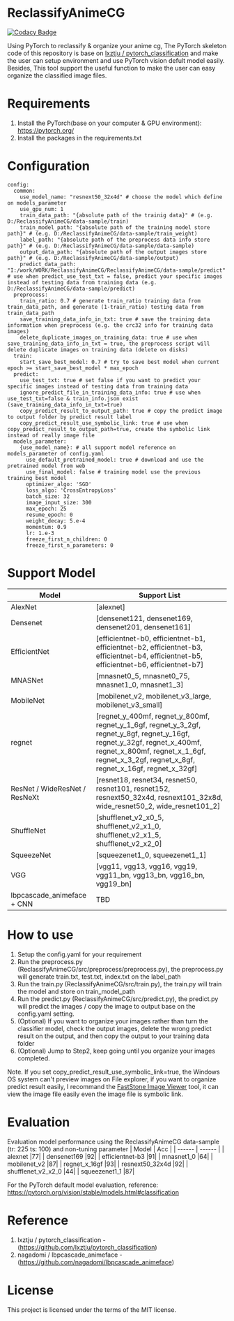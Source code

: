 # ReclassifyAnimeCG

[![Codacy Badge](https://api.codacy.com/project/badge/Grade/e1c5c6bc5a7e4299b6e36db92aea9206)](https://app.codacy.com/gh/zmcx16/ReclassifyAnimeCG?utm_source=github.com&utm_medium=referral&utm_content=zmcx16/ReclassifyAnimeCG&utm_campaign=Badge_Grade_Settings)

Using PyTorch to reclassify & organize your anime cg, The PyTorch skeleton code of this repository is base on [lxztju / pytorch_classification](https://github.com/lxztju/pytorch_classification) and make the user can setup environment and use PyTorch vision defult model easily.
Besides, This tool support the useful function to make the user can easy organize the classified image files.

# Requirements
1. Install the PyTorch(base on your computer & GPU environment): https://pytorch.org/
2. Install the packages in the requirements.txt

# Configuration

```
config:
  common:
    use_model_name: "resnext50_32x4d" # choose the model which define on models_parameter
    use_gpu_num: 1
    train_data_path: "{absolute path of the trainig data}" # (e.g. D:/ReclassifyAnimeCG/data-sample/train)
    train_model_path: "{absolute path of the training model store path}" # (e.g. D:/ReclassifyAnimeCG/data-sample/train_weight)
    label_path: "{absolute path of the preprocess data info store path}" # (e.g. D:/ReclassifyAnimeCG/data-sample/data-sample)
    output_data_path: "{absolute path of the output images store path}" # (e.g. D:/ReclassifyAnimeCG/data-sample/output)
    predict_data_path: "I:/work/WORK/ReclassifyAnimeCG/ReclassifyAnimeCG/data-sample/predict" # use when predict_use_test_txt = false, predict your specific images instead of testing data from training data (e.g. D:/ReclassifyAnimeCG/data-sample/predict)
  preprocess:
    train_ratio: 0.7 # generate train_ratio training data from train_data_path, and generate (1-train_ratio) testing data from train_data_path
    save_training_data_info_in_txt: true # save the training data information when preprocess (e.g. the crc32 info for training data images) 
    delete_duplicate_images_on_training_data: true # use when save_training_data_info_in_txt = true, the preprocess script will delete duplicate images on training data (delete on disks)
  train:
    start_save_best_model: 0.7 # try to save best model when current epoch >= start_save_best_model * max_epoch
  predict:
    use_test_txt: true # set false if you want to predict your specific images instead of testing data from training data
    ignore_predict_file_in_training_data_info: true # use when use_test_txt=false & train_info.json exist (save_training_data_info_in_txt=true)
    copy_predict_result_to_output_path: true # copy the predict image to output folder by predict result label
    copy_predict_result_use_symbolic_link: true # use when copy_predict_result_to_output_path=true, create the symbolic link instead of really image file
  models_parameter:
    {use_model_name}: # all support model reference on models_parameter of config.yaml
      use_default_pretrained_model: true # download and use the pretrained model from web
      use_final_model: false # training model use the previous training best model
      optimizer_algo: 'SGD'
      loss_algo: 'CrossEntropyLoss'
      batch_size: 32
      image_input_size: 300
      max_epoch: 25
      resume_epoch: 0
      weight_decay: 5.e-4
      momentum: 0.9
      lr: 1.e-3
      freeze_first_n_children: 0
      freeze_first_n_parameters: 0
```
# Support Model
| Model | Support List |
| ------ | ------ |
| AlexNet |[alexnet]|
| Densenet |[densenet121, densenet169, densenet201, densenet161]|
| EfficientNet |[efficientnet-b0, efficientnet-b1, efficientnet-b2, efficientnet-b3, efficientnet-b4, efficientnet-b5, efficientnet-b6, efficientnet-b7]|
| MNASNet |[mnasnet0_5, mnasnet0_75, mnasnet1_0, mnasnet1_3]|
| MobileNet |[mobilenet_v2, mobilenet_v3_large, mobilenet_v3_small]|
| regnet |[regnet_y_400mf, regnet_y_800mf, regnet_y_1_6gf, regnet_y_3_2gf, regnet_y_8gf, regnet_y_16gf, regnet_y_32gf, regnet_x_400mf, regnet_x_800mf, regnet_x_1_6gf, regnet_x_3_2gf, regnet_x_8gf, regnet_x_16gf, regnet_x_32gf]|
| ResNet / WideResNet / ResNeXt |[resnet18, resnet34, resnet50, resnet101, resnet152, resnext50_32x4d, resnext101_32x8d, wide_resnet50_2, wide_resnet101_2]|
| ShuffleNet |[shufflenet_v2_x0_5, shufflenet_v2_x1_0, shufflenet_v2_x1_5, shufflenet_v2_x2_0]|
| SqueezeNet |[squeezenet1_0, squeezenet1_1]|
| VGG |[vgg11, vgg13, vgg16, vgg19, vgg11_bn, vgg13_bn, vgg16_bn, vgg19_bn]|
| lbpcascade_animeface + CNN |TBD|

# How to use
1. Setup the config.yaml for your requirement
2. Run the preprocess.py (ReclassifyAnimeCG/src/preprocess/preprocess.py), the preprocess.py will generate train.txt, test.txt, index.txt on the label_path
3. Run the train.py (ReclassifyAnimeCG/src/train.py), the train.py will train the model and store on train_model_path
4. Run the predict.py (ReclassifyAnimeCG/src/predict.py), the predict.py will predict the images / copy the image to output base on the config.yaml setting.
5. (Optional) If you want to organize your images rather than turn the classifier model, check the output images, delete the wrong predict result on the output, and then copy the output to your training data folder
6. (Optional) Jump to Step2, keep going until you organize your images completed.

Note. If you set copy_predict_result_use_symbolic_link=true, the Windows OS system can't preview images on File explorer, if you want to organize predict result easily, I recommand the [FastStone Image Viewer](https://www.faststone.org/FSViewerDetail.htm) tool, it can view the image file easily even the image file is symbolic link.

# Evaluation 
Evaluation model performance using the ReclassifyAnimeCG data-sample (tr: 225 ts: 100) and non-tuning parameter
| Model | Acc |
| ------ | ------ |
| alexnet |77|
| densenet169 |92|
| efficientnet-b3 |91|
| mnasnet1_0 |64|
| mobilenet_v2 |87|
| regnet_x_16gf |93|
| resnext50_32x4d |92|
| shufflenet_v2_x2_0 |44|
| squeezenet1_1 |87|

For the PyTorch default model evaluation, reference: 
https://pytorch.org/vision/stable/models.html#classification

# Reference
1. lxztju / pytorch_classification - (https://github.com/lxztju/pytorch_classification)
2. nagadomi / lbpcascade_animeface - (https://github.com/nagadomi/lbpcascade_animeface)


# License
This project is licensed under the terms of the MIT license.
